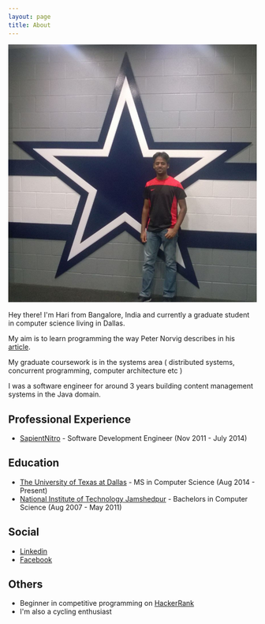 ```yaml
---
layout: page
title: About
---
```


![At the Cowboys AT&T Stadium](/assets/blog_pic.jpg)

Hey there! I'm Hari from Bangalore, India and currently a graduate student in computer science living in Dallas.

My aim is to learn programming the way Peter Norvig describes in his [article](http://norvig.com/21-days.html).

My graduate coursework is in the systems area ( distributed systems, concurrent programming, computer architecture etc )

I was a software engineer for around 3 years building content management systems in the Java domain.

Professional Experience
-----------------------

* [SapientNitro](http://www.sapientnitro.com/en-us.html) - Software Development Engineer (Nov 2011 - July 2014)

Education
---------

* [The University of Texas at Dallas](http://ecs.utdallas.edu/) - MS in Computer Science (Aug 2014 - Present)
* [National Institute of Technology Jamshedpur](http://www.nitjsr.ac.in) - Bachelors in Computer Science (Aug 2007 - May 2011) 

Social
------

* [Linkedin](https://www.linkedin.com/in/haridnr)
* [Facebook](https://www.facebook.com/haridnr)

Others
------

* Beginner in competitive programming on [HackerRank](https://www.hackerrank.com/haridnr)
* I'm also a cycling enthusiast
